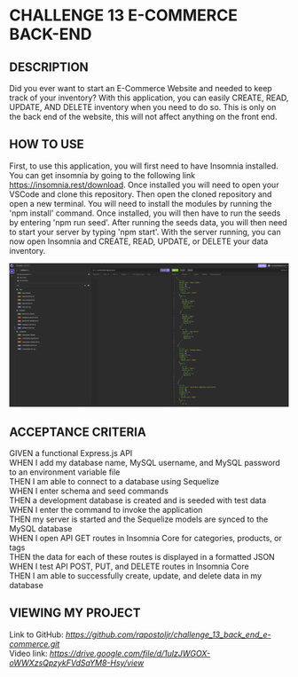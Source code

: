 # CHALLENGE 13 E-COMMERCE BACK-END

## DESCRIPTION
Did you ever want to start an E-Commerce Website and needed to keep track of your inventory? With this application, you can easily CREATE, READ, UPDATE, AND DELETE inventory when you need to do so. This is only on the back end of the website, this will not affect anything on the front end.

## HOW TO USE
First, to use this application, you will first need to have Insomnia installed. You can get insomnia by going to the following link https://insomnia.rest/download. Once installed you will need to open your VSCode and clone this repository. Then open the cloned repository and open a new terminal. You will need to install the modules by running the 'npm install' command. Once installed, you will then have to run the seeds by entering 'npm run seed'. After running the seeds data, you will then need to start your server by typing 'npm start'. With the server running, you can now open Insomnia and CREATE, READ, UPDATE, or DELETE your data inventory.

![alt insomnia](./public/images/insomnia.jpg)

## ACCEPTANCE CRITERIA
GIVEN a functional Express.js API\
WHEN I add my database name, MySQL username, and MySQL password to an environment variable file\
THEN I am able to connect to a database using Sequelize\
WHEN I enter schema and seed commands\
THEN a development database is created and is seeded with test data\
WHEN I enter the command to invoke the application\
THEN my server is started and the Sequelize models are synced to the MySQL database\
WHEN I open API GET routes in Insomnia Core for categories, products, or tags\
THEN the data for each of these routes is displayed in a formatted JSON\
WHEN I test API POST, PUT, and DELETE routes in Insomnia Core\
THEN I am able to successfully create, update, and delete data in my database

## VIEWING MY PROJECT
Link to GitHub: <i> https://github.com/rapostoljr/challenge_13_back_end_e-commerce.git </i>\
Video link: <i> https://drive.google.com/file/d/1ulzJWGOX-oWWXzsQpzykFVdSaYM8-Hsy/view </i>
